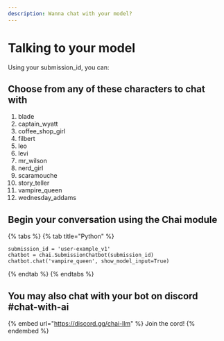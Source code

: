 ```yaml
---
description: Wanna chat with your model?
---
```


# Talking to your model

Using your submission\_id, you can:

## Choose from any of these characters to chat with

1. blade
2. captain\_wyatt
3. coffee\_shop\_girl
4. filbert
5. leo
6. levi
7. mr\_wilson
8. nerd\_girl
9. scaramouche
10. story\_teller
11. vampire\_queen
12. wednesday\_addams

## Begin your conversation using the Chai module

{% tabs %}
{% tab title="Python" %}
```
submission_id = 'user-example_v1'
chatbot = chai.SubmissionChatbot(submission_id)
chatbot.chat('vampire_queen', show_model_input=True)
```
{% endtab %}
{% endtabs %}

## You may also chat with your bot on discord #chat-with-ai

{% embed url="https://discord.gg/chai-llm" %}
Join the cord!
{% endembed %}

